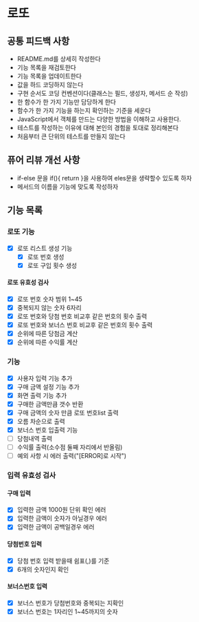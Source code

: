 # 로또

## 공통 피드백 사항

- README.md를 상세히 작성한다
- 기능 목록을 재검토한다
- 기능 목록을 업데이트한다
- 값을 하드 코딩하지 않는다
- 구현 순서도 코딩 컨벤션이다(클래스는 필드, 생성자, 메서드 순 작성)
- 한 함수가 한 가지 기능만 담당하게 한다
- 함수가 한 가지 기능을 하는지 확인하는 기준을 세운다
- JavaScript에서 객체를 만드는 다양한 방법을 이해하고 사용한다.
- 테스트를 작성하는 이유에 대해 본인의 경험을 토대로 정리해본다
- 처음부터 큰 단위의 테스트를 만들지 않는다

## 퓨어 리뷰 개선 사항

- if-else 문을 if(){ return }을 사용하여 eles문을 생략할수 있도록 하자
- 메서드의 이름을 기능에 맞도록 작성하자

## 기능 목록

### 로또 기능

- [x] 로또 리스트 생성 기능
  - [x] 로또 번호 생성
  - [x] 로또 구입 횟수 생성

#### 로또 유효성 검사

- [x] 로또 번호 숫자 범위 1~45
- [x] 중복되지 않는 숫자 6자리
- [x] 로또 번호와 당첨 번호 비교후 같은 번호의 횟수 출력
- [x] 로또 번호와 보너스 번호 비교후 같은 번호의 횟수 출력
- [x] 순위에 따른 당첨금 계산
- [x] 순위에 따른 수익률 계산

### 기능

- [x] 사용자 입력 기능 추가
- [x] 구매 금액 설정 기능 추가
- [x] 화면 출력 기능 추가
- [x] 구매한 금액만큼 갯수 반환
- [x] 구매 금액의 숫자 만큼 로또 번호list 출력
- [x] 오름 차순으로 출력
- [x] 보너스 번호 입출력 기능
- [ ] 당첨내역 출력
- [ ] 수익률 출력(소수점 둘째 자리에서 반올림)
- [ ] 예외 사항 시 에러 출력("[ERROR]로 시작")

### 입력 유효성 검사

#### 구매 입력

- [x] 입력한 금액 1000원 단위 확인 에러
- [x] 입력한 금액이 숫자가 아닐경우 에러
- [x] 입력한 금액이 공백일경우 에러

#### 당첨번호 입력

- [x] 당첨 번호 입력 받을때 쉼표(,)를 기준
- [x] 6개의 숫자인지 확인

#### 보너스번호 입력

- [x] 보너스 번호가 당첨번호와 중복되는 지확인
- [x] 보너스 번호는 1자리인 1~45까지의 숫자
